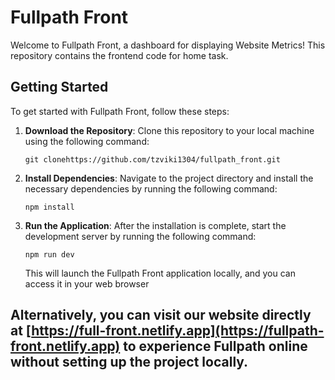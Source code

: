 # Fullpath Front

Welcome to Fullpath Front, a dashboard for displaying Website Metrics! This repository contains the frontend code for home task.

## Getting Started

To get started with Fullpath Front, follow these steps:

1. **Download the Repository**: Clone this repository to your local machine using the following command:

   ```
   git clonehttps://github.com/tzviki1304/fullpath_front.git
   ```

2. **Install Dependencies**: Navigate to the project directory and install the necessary dependencies by running the following command:

   ```
   npm install
   ```

3. **Run the Application**: After the installation is complete, start the development server by running the following command:

   ```
   npm run dev
   ```

   This will launch the Fullpath Front application locally, and you can access it in your web browser 

## Alternatively, you can visit our website directly at [https://full-front.netlify.app](https://fullpath-front.netlify.app) to experience Fullpath online without setting up the project locally.
